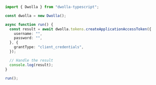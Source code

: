 <!-- Start SDK Example Usage [usage] -->
```typescript
import { Dwolla } from "dwolla-typescript";

const dwolla = new Dwolla();

async function run() {
  const result = await dwolla.tokens.createApplicationAccessToken({
    username: "",
    password: "",
  }, {
    grantType: "client_credentials",
  });

  // Handle the result
  console.log(result);
}

run();

```
<!-- End SDK Example Usage [usage] -->